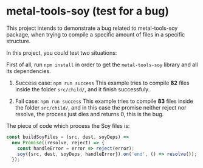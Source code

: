 # metal-tools-soy (test for a bug)

This project intends to demonstrate a bug related to metal-tools-soy package, when trying to compile a specific amount of files in a specific structure.

In this project, you could test two situations:

First of all, run `npm install` in order to get the `metal-tools-soy` library and all its dependencies.

1. Success case: `npm run success`
    This example tries to compile **82** files inside the folder `src/child/`, and it finish successfuly.

2. Fail case: `npm run success`
    This example tries to compile **83** files inside the folder `src/child/`, and in this case the promise neither reject nor resolve, the process just dies and returns 0, this is the bug.

The piece of code which process the Soy files is:
```javascript
const buildSoyFiles = (src, dest, soyDeps) => 
  new Promise((resolve, reject) => {
    const handleError = error => reject(error);
    soy({src, dest, soyDeps, handleError}).on('end', () => resolve());
  });
```
